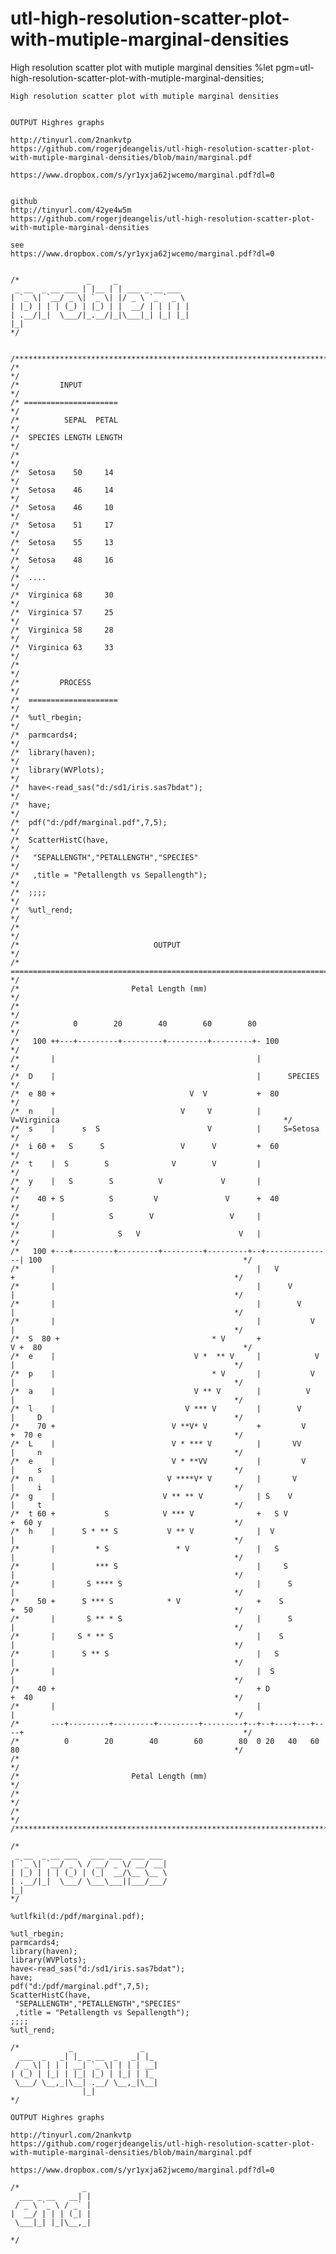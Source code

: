 # utl-high-resolution-scatter-plot-with-mutiple-marginal-densities
High resolution scatter plot with mutiple marginal densities 
    %let pgm=utl-high-resolution-scatter-plot-with-mutiple-marginal-densities;

    High resolution scatter plot with mutiple marginal densities


    OUTPUT Highres graphs

    http://tinyurl.com/2nankvtp
    https://github.com/rogerjdeangelis/utl-high-resolution-scatter-plot-with-mutiple-marginal-densities/blob/main/marginal.pdf

    https://www.dropbox.com/s/yr1yxja62jwcemo/marginal.pdf?dl=0


    github
    http://tinyurl.com/42ye4w5m
    https://github.com/rogerjdeangelis/utl-high-resolution-scatter-plot-with-mutiple-marginal-densities

    see
    https://www.dropbox.com/s/yr1yxja62jwcemo/marginal.pdf?dl=0


    /*               _     _
     _ __  _ __ ___ | |__ | | ___ _ __ ___
    | `_ \| `__/ _ \| `_ \| |/ _ \ `_ ` _ \
    | |_) | | | (_) | |_) | |  __/ | | | | |
    | .__/|_|  \___/|_.__/|_|\___|_| |_| |_|
    |_|
    */


    /**************************************************************************************************************************/
    /*                                                                                                                        */
    /*         INPUT                                                                                                          */
    /* =====================                                                                                                  */
    /*          SEPAL  PETAL                                                                                                  */
    /*  SPECIES LENGTH LENGTH                                                                                                 */
    /*                                                                                                                        */
    /*  Setosa    50     14                                                                                                   */
    /*  Setosa    46     14                                                                                                   */
    /*  Setosa    46     10                                                                                                   */
    /*  Setosa    51     17                                                                                                   */
    /*  Setosa    55     13                                                                                                   */
    /*  Setosa    48     16                                                                                                   */
    /*  ....                                                                                                                  */
    /*  Virginica 68     30                                                                                                   */
    /*  Virginica 57     25                                                                                                   */
    /*  Virginica 58     28                                                                                                   */
    /*  Virginica 63     33                                                                                                   */
    /*                                                                                                                        */
    /*         PROCESS                                                                                                        */
    /*  ====================                                                                                                  */
    /*  %utl_rbegin;                                                                                                          */
    /*  parmcards4;                                                                                                           */
    /*  library(haven);                                                                                                       */
    /*  library(WVPlots);                                                                                                     */
    /*  have<-read_sas("d:/sd1/iris.sas7bdat");                                                                               */
    /*  have;                                                                                                                 */
    /*  pdf("d:/pdf/marginal.pdf",7,5);                                                                                       */
    /*  ScatterHistC(have,                                                                                                    */
    /*   "SEPALLENGTH","PETALLENGTH","SPECIES"                                                                                */
    /*   ,title = "Petallength vs Sepallength");                                                                              */
    /*  ;;;;                                                                                                                  */
    /*  %utl_rend;                                                                                                            */
    /*                                                                                                                        */
    /*                              OUTPUT                                                                                    */
    /*  ==========================================================================                                            */
    /*                         Petal Length (mm)                                                                              */
    /*                                                                                                                        */
    /*            0        20        40        60        80                                                                   */
    /*   100 ++---+---------+---------+---------+---------+- 100                                                              */
    /*       |                                             |                                                                  */
    /*  D    |                                             |      SPECIES                                                     */
    /*  e 80 +                              V  V           +  80                                                              */
    /*  n    |                            V     V          |     V=Virginica                                                  */
    /*  s    |      s  S                        V          |     S=Setosa                                                     */
    /*  i 60 +   S      S                 V      V         +  60                                                              */
    /*  t    |  S        S              V        V         |                                                                  */
    /*  y    |   S        S          V             V       |                                                                  */
    /*    40 + S          S         V               V      +  40                                                              */
    /*       |            S        V                 V     |                                                                  */
    /*       |              S   V                      V   |                                                                  */
    /*   100 +---+---------+---------+---------+---------+--+---------------| 100                                             */
    /*       |                                             |   V            +                                                 */
    /*       |                                             |      V         |                                                 */
    /*       |                                             |        V       |                                                 */
    /*       |                                             |           V    |                                                 */
    /*  S  80 +                                  * V       +              V +  80                                             */
    /*  e    |                               V *  ** V     |            V   |                                                 */
    /*  p    |                                   * V       |           V    |                                                 */
    /*  a    |                               V ** V        |          V     |                                                 */
    /*  l    |                             V *** V         |        V       |     D                                           */
    /*    70 +                          V **V* V           +         V      +  70 e                                           */
    /*  L    |                          V * *** V          |       VV       |     n                                           */
    /*  e    |                          V * **VV           |         V      |     s                                           */
    /*  n    |                         V ****V* V          |       V        |     i                                           */
    /*  g    |                        V ** ** V            | S    V         |     t                                           */
    /*  t 60 +           S            V *** V              +   S V          +  60 y                                           */
    /*  h    |      S * ** S           V ** V              |  V             |                                                 */
    /*       |         * S               * V               |   S            |                                                 */
    /*       |         *** S                               |     S          |                                                 */
    /*       |       S **** S                              |      S         |                                                 */
    /*    50 +      S *** S            * V                 +    S           +  50                                             */
    /*       |       S ** * S                              |      S         |                                                 */
    /*       |     S * ** S                                |    S           |                                                 */
    /*       |      S ** S                                 |   S            |                                                 */
    /*       |                                             |  S             |                                                 */
    /*    40 +                                             + D              +  40                                             */
    /*       |                                             |                |                                                 */
    /*       ---+---------+---------+---------+---------+--+--+----+---+----+                                                 */
    /*          0        20        40        60        80  0 20   40   60   80                                                */
    /*                                                                                                                        */
    /*                         Petal Length (mm)                                                                              */
    /*                                                                                                                        */
    /*                                                                                                                        */
    /**************************************************************************************************************************/

    /*
     _ __  _ __ ___   ___ ___  ___ ___
    | `_ \| `__/ _ \ / __/ _ \/ __/ __|
    | |_) | | | (_) | (_|  __/\__ \__ \
    | .__/|_|  \___/ \___\___||___/___/
    |_|
    */

    %utlfkil(d:/pdf/marginal.pdf);

    %utl_rbegin;
    parmcards4;
    library(haven);
    library(WVPlots);
    have<-read_sas("d:/sd1/iris.sas7bdat");
    have;
    pdf("d:/pdf/marginal.pdf",7,5);
    ScatterHistC(have,
     "SEPALLENGTH","PETALLENGTH","SPECIES"
     ,title = "Petallength vs Sepallength");
    ;;;;
    %utl_rend;

    /*           _               _
      ___  _   _| |_ _ __  _   _| |_
     / _ \| | | | __| `_ \| | | | __|
    | (_) | |_| | |_| |_) | |_| | |_
     \___/ \__,_|\__| .__/ \__,_|\__|
                    |_|
    */

    OUTPUT Highres graphs

    http://tinyurl.com/2nankvtp
    https://github.com/rogerjdeangelis/utl-high-resolution-scatter-plot-with-mutiple-marginal-densities/blob/main/marginal.pdf

    https://www.dropbox.com/s/yr1yxja62jwcemo/marginal.pdf?dl=0

    /*              _
      ___ _ __   __| |
     / _ \ `_ \ / _` |
    |  __/ | | | (_| |
     \___|_| |_|\__,_|

    */
